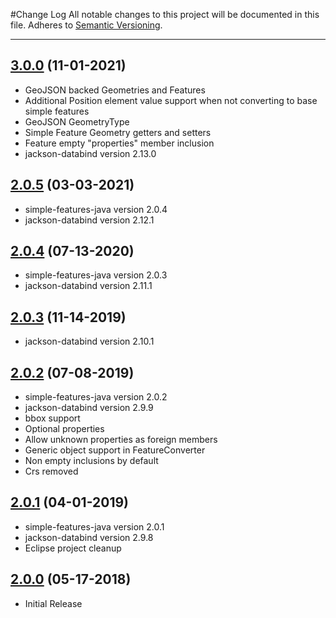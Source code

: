 #Change Log
All notable changes to this project will be documented in this file.
Adheres to [Semantic Versioning](http://semver.org/).

---

## [3.0.0](https://github.com/ngageoint/simple-features-geojson-java/releases/tag/3.0.0) (11-01-2021)

* GeoJSON backed Geometries and Features
* Additional Position element value support when not converting to base simple features
* GeoJSON GeometryType
* Simple Feature Geometry getters and setters
* Feature empty "properties" member inclusion
* jackson-databind version 2.13.0

## [2.0.5](https://github.com/ngageoint/simple-features-geojson-java/releases/tag/2.0.5) (03-03-2021)

* simple-features-java version 2.0.4
* jackson-databind version 2.12.1

## [2.0.4](https://github.com/ngageoint/simple-features-geojson-java/releases/tag/2.0.4) (07-13-2020)

* simple-features-java version 2.0.3
* jackson-databind version 2.11.1

## [2.0.3](https://github.com/ngageoint/simple-features-geojson-java/releases/tag/2.0.3) (11-14-2019)

* jackson-databind version 2.10.1

## [2.0.2](https://github.com/ngageoint/simple-features-geojson-java/releases/tag/2.0.2) (07-08-2019)

* simple-features-java version 2.0.2
* jackson-databind version 2.9.9
* bbox support
* Optional properties
* Allow unknown properties as foreign members
* Generic object support in FeatureConverter
* Non empty inclusions by default
* Crs removed

## [2.0.1](https://github.com/ngageoint/simple-features-geojson-java/releases/tag/2.0.1) (04-01-2019)

* simple-features-java version 2.0.1
* jackson-databind version 2.9.8
* Eclipse project cleanup

## [2.0.0](https://github.com/ngageoint/simple-features-geojson-java/releases/tag/2.0.0) (05-17-2018)

* Initial Release
